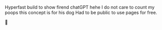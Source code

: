Hyperfast build to show firend chatGPT hehe
I do not care to count my poops this concept is for his dog
Had to be public to use pages for free.

💩
